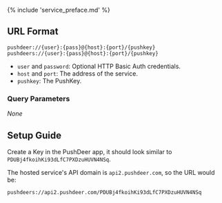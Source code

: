 {% include 'service_preface.md' %}

## URL Format

```text
pushdeer://{user}:{pass}@{host}:{port}/{pushkey}
pushdeers://{user}:{pass}@{host}:{port}/{pushkey}
```

- `user` and `password`: Optional HTTP Basic Auth credentials.
- `host` and `port`: The address of the service.
- `pushkey`: The PushKey.

### Query Parameters

_None_

## Setup Guide

Create a Key in the PushDeer app, it should look similar to `PDUBj4fkoihKi93dLfC7PXDzuHUVN4NSq`.

The hosted service's API domain is `api2.pushdeer.com`, so the URL would be:

```text
pushdeers://api2.pushdeer.com/PDUBj4fkoihKi93dLfC7PXDzuHUVN4NSq
```
